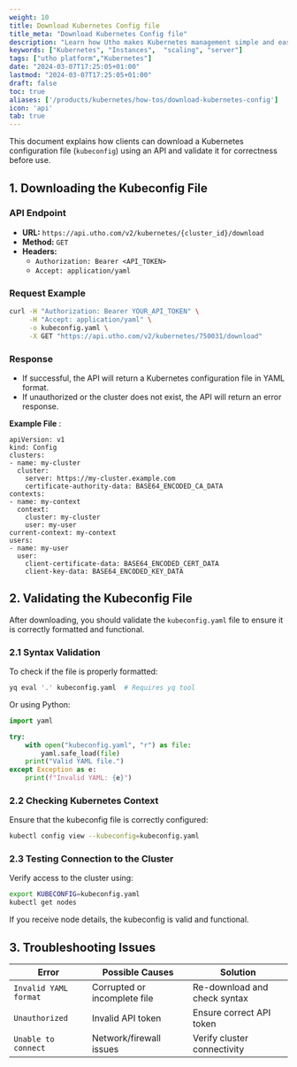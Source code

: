 ```yaml
---
weight: 10
title: Download Kubernetes Config file
title_meta: "Download Kubernetes Config file"
description: "Learn how Utho makes Kubernetes management simple and easy so you easily anticipate your kubernetes infrastructure costs"
keywords: ["Kubernetes", "Instances",  "scaling", "server"]
tags: ["utho platform","Kubernetes"]
date: "2024-03-07T17:25:05+01:00"
lastmod: "2024-03-07T17:25:05+01:00"
draft: false
toc: true
aliases: ['/products/kubernetes/how-tos/download-kubernetes-config']
icon: 'api'
tab: true
---
```

This document explains how clients can download a Kubernetes configuration file (`kubeconfig`) using an API and validate it for correctness before use.

## 1. Downloading the Kubeconfig File

### API Endpoint

* **URL:** `https://api.utho.com/v2/kubernetes/{cluster_id}/download`
* **Method:** `GET`
* **Headers:**
  * `Authorization: Bearer <API_TOKEN>`
  * `Accept: application/yaml`

### Request Example

```sh
curl -H "Authorization: Bearer YOUR_API_TOKEN" \
     -H "Accept: application/yaml" \
     -o kubeconfig.yaml \
     -X GET "https://api.utho.com/v2/kubernetes/750031/download"
```

### Response

* If successful, the API will return a Kubernetes configuration file in YAML format.
* If unauthorized or the cluster does not exist, the API will return an error response.

**Example File** :

```
apiVersion: v1
kind: Config
clusters:
- name: my-cluster
  cluster:
    server: https://my-cluster.example.com
    certificate-authority-data: BASE64_ENCODED_CA_DATA
contexts:
- name: my-context
  context:
    cluster: my-cluster
    user: my-user
current-context: my-context
users:
- name: my-user
  user:
    client-certificate-data: BASE64_ENCODED_CERT_DATA
    client-key-data: BASE64_ENCODED_KEY_DATA
```

## 2. Validating the Kubeconfig File

After downloading, you should validate the `kubeconfig.yaml` file to ensure it is correctly formatted and functional.

### 2.1 Syntax Validation

To check if the file is properly formatted:

```sh
yq eval '.' kubeconfig.yaml  # Requires yq tool
```

Or using Python:

```python
import yaml

try:
    with open("kubeconfig.yaml", "r") as file:
        yaml.safe_load(file)
    print("Valid YAML file.")
except Exception as e:
    print(f"Invalid YAML: {e}")
```

### 2.2 Checking Kubernetes Context

Ensure that the kubeconfig file is correctly configured:

```sh
kubectl config view --kubeconfig=kubeconfig.yaml
```

### 2.3 Testing Connection to the Cluster

Verify access to the cluster using:

```sh
export KUBECONFIG=kubeconfig.yaml
kubectl get nodes
```

If you receive node details, the kubeconfig is valid and functional.

## 3. Troubleshooting Issues

| Error                   | Possible Causes              | Solution                     |
| ----------------------- | ---------------------------- | ---------------------------- |
| `Invalid YAML format` | Corrupted or incomplete file | Re-download and check syntax |
| `Unauthorized`        | Invalid API token            | Ensure correct API token     |
| `Unable to connect`   | Network/firewall issues      | Verify cluster connectivity  |
